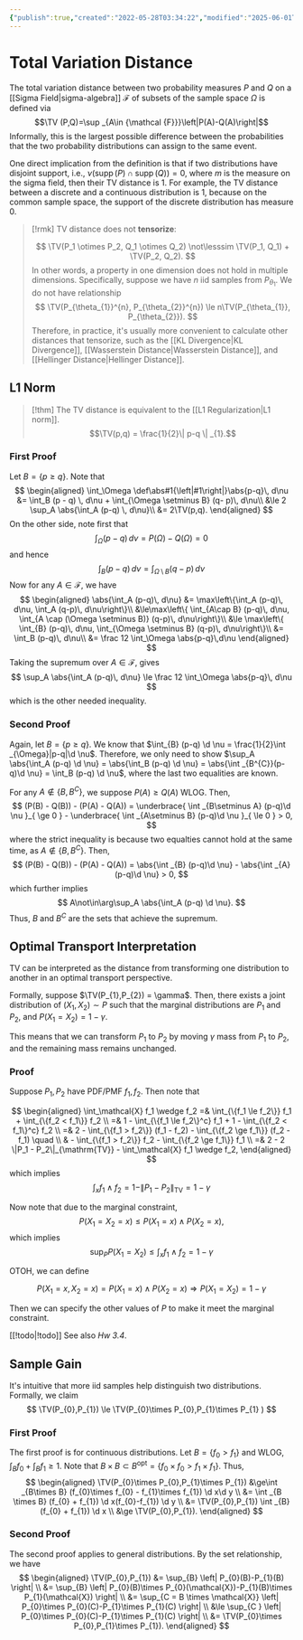 ```yaml
---
{"publish":true,"created":"2022-05-28T03:34:22","modified":"2025-06-01T02:55:05","cssclasses":""}
---
```



# Total Variation Distance

The total variation distance between two probability measures $P$ and $Q$ on a [[Sigma Field\|sigma-algebra]] $\mathcal{F}$ of subsets of the sample space $\Omega$  is defined via
$$\TV (P,Q)=\sup _{A\in {\mathcal {F}}}\left|P(A)-Q(A)\right|$$
Informally, this is the largest possible difference between the probabilities that the two probability distributions can assign to the same event.

One direct implication from the definition is that if two distributions have disjoint support, i.e., $\nu(\operatorname{supp}(P)\cap \operatorname{supp}(Q))=0$, where $m$ is the measure on the sigma field, then their TV distance is 1.
For example, the TV distance between a discrete and a continuous distribution is 1, because on the common sample space, the support of the discrete distribution has measure 0.

> [!rmk]
> TV distance does not **tensorize**:
>
> $$
> \TV(P_1 \otimes P_2, Q_1 \otimes Q_2) \not\lesssim \TV(P_1, Q_1) + \TV(P_2, Q_2).
> $$
> In other words, a property in one dimension does not hold in multiple dimensions.
> Specifically, suppose we have $n$ iid samples from $P_{\theta_{1}}$. We do not have relationship
> $$
> \TV(P_{\theta_{1}}^{n}, P_{\theta_{2}}^{n}) \le n\TV(P_{\theta_{1}}, P_{\theta_{2}}).
> $$
> Therefore, in practice, it's usually more convenient to calculate other distances that tensorize, such as the [[KL Divergence\|KL Divergence]], [[Wasserstein Distance\|Wasserstein Distance]], and [[Hellinger Distance\|Hellinger Distance]].

## L1 Norm

> [!thm]
> The TV distance is equivalent to the [[L1 Regularization\|L1 norm]].
> $$\TV(p,q) = \frac{1}{2}\| p-q \| _{1}.$$

### First Proof

Let $B = \{p \ge q\}$. Note that
$$
\begin{aligned}
\int_\Omega \def\abs#1{\left|#1\right|}\abs{p-q}\, d\nu &= \int_B (p - q) \, d\nu + \int_{\Omega \setminus B} (q- p)\, d\nu\\ &\le 2 \sup_A \abs{\int_A (p-q) \, d\nu}\\
&= 2\TV(p,q).
\end{aligned}
$$
On the other side, note first that
$$
\int_\Omega (p-q) \,d\nu = P(\Omega) - Q(\Omega) = 0
$$
and hence
$$
\int_B (p-q) \, d\nu = \int_{\Omega \setminus B} (q-p) \, d\nu
$$
Now for any $A \in \mathcal F$, we have
$$
\begin{aligned}
\abs{\int_A (p-q)\, d\nu} &= \max\left\{\int_A (p-q)\, d\nu, \int_A (q-p)\, d\nu\right\}\\
&\le\max\left\{ \int_{A\cap B} (p-q)\, d\nu, \int_{A \cap (\Omega \setminus B)} (q-p)\, d\nu\right\}\\
&\le \max\left\{ \int_{B} (p-q)\, d\nu, \int_{\Omega \setminus B} (q-p)\, d\nu\right\}\\
&= \int_B (p-q)\, d\nu\\
&= \frac 12 \int_\Omega \abs{p-q}\,d\nu
\end{aligned}
$$
Taking the supremum over $A \in \mathcal F$, gives
$$
\sup_A \abs{\int_A (p-q)\, d\nu} \le \frac 12 \int_\Omega \abs{p-q}\, d\nu
$$ 
which is the other needed inequality.

### Second Proof

Again, let $B = \{p \ge q\}$. We know that $\int_{B} (p-q) \d \nu = \frac{1}{2}\int _{\Omega}|p-q|\d \nu$. Therefore, we only need to show $\sup_A \abs{\int_A (p-q) \d \nu} = \abs{\int_B (p-q) \d \nu} = \abs{\int _{B^{C}}(p-q)\d \nu} = \int_B (p-q) \d \nu$, where the last two equalities are known.

For any $A \not\in \{ B,B^{C} \}$, we suppose $P(A) \ge Q(A)$ WLOG. Then,
$$
(P(B) - Q(B)) - (P(A) - Q(A)) = \underbrace{ \int _{B\setminus A} (p-q)\d \nu }_{ \ge 0 } - \underbrace{ \int _{A\setminus B} (p-q)\d \nu }_{ \le 0 } > 0,
$$
where the strict inequality is because two equalties cannot hold at the same time, as $A\not\in \{ B,B^{C} \}$. Then,
$$
(P(B) - Q(B)) - (P(A) - Q(A)) = \abs{\int _{B} (p-q)\d \nu} - \abs{\int _{A} (p-q)\d \nu} > 0,
$$
which further implies
$$
A\not\in\arg\sup_A \abs{\int_A (p-q) \d \nu}.
$$
Thus, $B$ and $B^{C}$ are the sets that achieve the supremum.

## Optimal Transport Interpretation

TV can be interpreted as the distance from transforming one distribution to another in an optimal transport perspective.

Formally, suppose $\TV(P_{1},P_{2}) = \gamma$. Then, there exists a joint distribution of $(X_{1},X_{2}) \sim P$ such that the marginal distributions are $P_{1}$ and $P_{2}$, and $P(X_{1}=X_{2})=1-\gamma$.

This means that we can transform $P_{1}$ to $P_{2}$ by moving $\gamma$ mass from $P_{1}$ to $P_{2}$, and the remaining mass remains unchanged.

### Proof

Suppose $P_1, P_2$ have PDF/PMF $f_1, f_2$. Then note that

$$
\begin{aligned}
\int_\mathcal{X} f_1 \wedge f_2 
=& \int_{\{f_1 \le f_2\}} f_1 + \int_{\{f_2 < f_1\}} f_2 \\
=& 1 - \int_{\{f_1 \le f_2\}^c} f_1 + 1 - \int_{\{f_2 < f_1\}^c} f_2 \\
=& 2 - \int_{\{f_1 > f_2\}} (f_1 - f_2) - \int_{\{f_2 \ge f_1\}} (f_2 - f_1) \quad \\
& - \int_{\{f_1 > f_2\}} f_2 - \int_{\{f_2 \ge f_1\}} f_1 \\
=& 2 - 2 \|P_1 - P_2\|_{\mathrm{TV}} - \int_\mathcal{X} f_1 \wedge f_2,
\end{aligned}
$$
which implies
$$
\int_x f_1 \wedge f_2 = 1 - \|P_1 - P_2\|_{\mathrm{TV}} = 1 - \gamma
$$

Now note that due to the marginal constraint,
$$
P(X_1 = X_2 = x) \le P(X_1 = x) \land P(X_2 = x),
$$
which implies
$$
\sup_{P} P(X_1 = X_2) \le \int_x f_1 \wedge f_2 = 1 - \gamma
$$

OTOH, we can define

$$
P(X_1 = x, X_2 = x) = P(X_1 = x) \land P(X_2 = x) \Rightarrow P(X_1 = X_2) = 1 - \gamma
$$

Then we can specify the other values of $P$ to make it meet the marginal constraint.

[[!todo\|!todo]] See also *Hw 3.4*.

## Sample Gain

It's intuitive that more iid samples help distinguish two distributions. Formally, we claim
$$
\TV(P_{0},P_{1}) \le \TV(P_{0}\times P_{0},P_{1}\times P_{1} )
$$

### First Proof

The first proof is for continuous distributions.
Let $B = \{ f_{0} > f_{1} \}$ and WLOG, $\int _{B}f_{0} + \int_{B}f_{1} \ge 1$. Note that $B\times B \subset B^{\mathrm{opt}} = \{ f_{0} \times f_{0} > f_{1} \times f_{1} \}$. Thus,
$$
\begin{aligned}
\TV(P_{0}\times P_{0},P_{1}\times P_{1}) &\ge\int _{B\times B} (f_{0}\times f_{0} - f_{1}\times f_{1}) \d x\d y \\
&= \int _{B \times B} (f_{0} + f_{1}) \d x(f_{0}-f_{1}) \d y \\
&= \TV(P_{0},P_{1}) \int _{B} (f_{0} + f_{1}) \d x \\
&\ge \TV(P_{0},P_{1}).
\end{aligned}
$$

### Second Proof

The second proof applies to general distributions.
By the set relationship, we have
$$
\begin{aligned}
\TV(P_{0},P_{1}) &= \sup_{B} \left| P_{0}(B)-P_{1}(B) \right| \\
&= \sup_{B} \left| P_{0}(B)\times P_{0}(\mathcal{X})-P_{1}(B)\times P_{1}(\mathcal{X}) \right| \\
&= \sup_{C = B \times \mathcal{X}} \left| P_{0}\times P_{0}(C)-P_{1}\times P_{1}(C) \right| \\
&\le \sup_{C } \left| P_{0}\times P_{0}(C)-P_{1}\times P_{1}(C) \right| \\
&= \TV(P_{0}\times P_{0},P_{1}\times P_{1}).
\end{aligned}
$$
